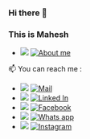 ### Hi there 👋
### This is Mahesh

<!--
**pawar-mahesh/pawar-mahesh** is a ✨ _special_ ✨ repository because its `README.md` (this file) appears on your GitHub profile.

Here are some ideas to get you started:

- 🔭 I’m currently working on ...
- 🌱 I’m currently learning ...
- 👯 I’m looking to collaborate on ...
- 🤔 I’m looking for help with ...
- 💬 Ask me about ...
- 📫 How to reach me: ...
- 😄 Pronouns: ...
- ⚡ Fun fact: ...
-->
- <img src="https://img.icons8.com/officel/48/000000/administrator-male.png"/> [![About me](https://img.shields.io/badge/About_Me-orange)](https://pawar-mahesh.github.io/)

📫 You can reach me :
- <img src="https://img.icons8.com/fluent/25/000000/gmail.png"/> [![Mail](https://img.shields.io/badge/Mail-red)](mailto:pawar.mahesh2345@gmail.com)
- <img src="https://img.icons8.com/color/25/000000/linkedin.png"/> [![Linked In](https://img.shields.io/badge/Linked_In-blue)](https://www.linkedin.com/in/maheshpawar14)
- <img src="https://img.icons8.com/fluent/25/000000/facebook-new.png"/> [![Facebook](https://img.shields.io/badge/Facebook-blue)](https://www.facebook.com/mahi.pawar.14)
- <img src="https://img.icons8.com/color/25/000000/whatsapp.png"/> [![Whats app](https://img.shields.io/badge/Whats_app-brightgreen)](https://api.whatsapp.com/send?phone=918055580245&text=&source=&data=)
- <img src="https://img.icons8.com/cute-clipart/25/000000/instagram-new.png"/> [![Instagram](https://img.shields.io/badge/Instagram-ff69b4)](https://www.instagram.com/mahesh.pawar_)